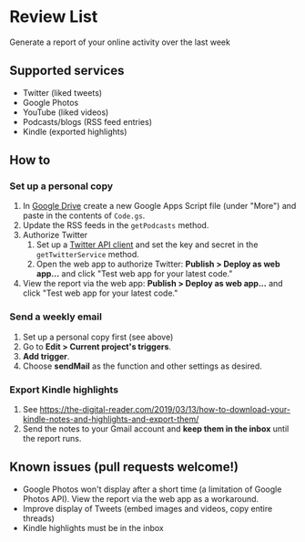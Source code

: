 # Review List
Generate a report of your online activity over the last week

## Supported services

  * Twitter (liked tweets)
  * Google Photos
  * YouTube (liked videos)
  * Podcasts/blogs (RSS feed entries)
  * Kindle (exported highlights)
  
## How to

### Set up a personal copy

  1. In [Google Drive](https://drive.google.com) create a new Google Apps Script file (under "More") and paste in the contents of `Code.gs`.
  1. Update the RSS feeds in the `getPodcasts` method.
  1. Authorize Twitter
      1. Set up a [Twitter API client](https://developer.twitter.com/en/docs/basics/getting-started) and set the key and secret in the `getTwitterService` method.
      1. Open the web app to authorize Twitter: **Publish > Deploy as web app...** and click "Test web app for your latest code."
  1. View the report via the web app: **Publish > Deploy as web app...** and click "Test web app for your latest code."

### Send a weekly email

  1. Set up a personal copy first (see above)
  1. Go to **Edit > Current project's triggers**.
  1. **Add trigger**.
  1. Choose **sendMail** as the function and other settings as desired.
  
### Export Kindle highlights

  1. See https://the-digital-reader.com/2019/03/13/how-to-download-your-kindle-notes-and-highlights-and-export-them/
  1. Send the notes to your Gmail account and __keep them in the inbox__ until the report runs.
  
## Known issues (pull requests welcome!)

  * Google Photos won't display after a short time (a limitation of Google Photos API). View the report via the web app as a workaround.
  * Improve display of Tweets (embed images and videos, copy entire threads)
  * Kindle highlights must be in the inbox
